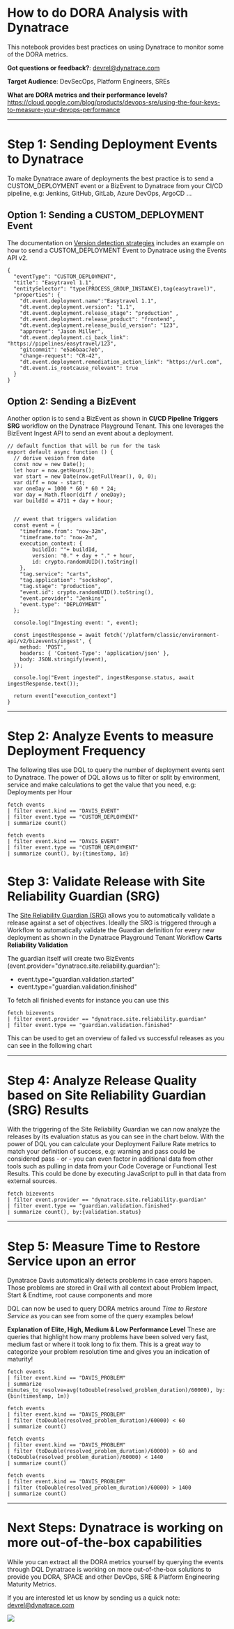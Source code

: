 # How to do DORA Analysis with Dynatrace
This notebook provides best practices on using Dynatrace to monitor some of the DORA metrics.

**Got questions or feedback?**: [devrel@dynatrace.com](mailto:devrel@dynatrace.com?subject=Feedback%20on%20DORA)

**Target Audience**: DevSecOps, Platform Engineers, SREs

**What are DORA metrics and their performance levels?**
https://cloud.google.com/blog/products/devops-sre/using-the-four-keys-to-measure-your-devops-performance

---

# Step 1: Sending Deployment Events to Dynatrace
To make Dynatrace aware of deployments the best practice is to send a CUSTOM_DEPLOYMENT event or a BizEvent to Dynatrace from your CI/CD pipeline, e.g: Jenkins, GitHub, GitLab, Azure DevOps, ArgoCD ...

## Option 1: Sending a CUSTOM_DEPLOYMENT Event
The documentation on [Version detection strategies](https://www.dynatrace.com/support/help/platform-modules/cloud-automation/release-monitoring/version-detection-strategies#events-ingestion) includes an example on how to send a CUSTOM_DEPLOYMENT Event to Dynatrace using the Events API v2.

```
{
  "eventType": "CUSTOM_DEPLOYMENT",
  "title": "Easytravel 1.1",
  "entitySelector": "type(PROCESS_GROUP_INSTANCE),tag(easytravel)",
  "properties": {
    "dt.event.deployment.name":"Easytravel 1.1",
    "dt.event.deployment.version": "1.1",
    "dt.event.deployment.release_stage": "production" ,
    "dt.event.deployment.release_product": "frontend",
    "dt.event.deployment.release_build_version": "123",
    "approver": "Jason Miller",
    "dt.event.deployment.ci_back_link": "https://pipelines/easytravel/123",
    "gitcommit": "e5a6baac7eb",
    "change-request": "CR-42",
    "dt.event.deployment.remediation_action_link": "https://url.com",
    "dt.event.is_rootcause_relevant": true
  }
}
```

## Option 2: Sending a BizEvent
Another option is to send a BizEvent as shown in **CI/CD Pipeline Triggers SRG** workflow on the Dynatrace Playground Tenant. This one leverages the BizEvent Ingest API to send an event about a deployment.

```
// default function that will be run for the task
export default async function () {
  // derive vesion from date
  const now = new Date();
  let hour = now.getHours();
  var start = new Date(now.getFullYear(), 0, 0);
  var diff = now - start;
  var oneDay = 1000 * 60 * 60 * 24;
  var day = Math.floor(diff / oneDay);
  var buildId = 4711 + day + hour;

  
  // event that triggers validation
  const event = { 
    "timeframe.from": "now-32m",
    "timeframe.to": "now-2m",   
    execution_context: {
        buildId: ""+ buildId,
        version: "0." + day + "." + hour,
        id: crypto.randomUUID().toString()
    }, 
    "tag.service": "carts",
	"tag.application": "sockshop",
	"tag.stage": "production",
    "event.id": crypto.randomUUID().toString(),
    "event.provider": "Jenkins",
    "event.type": "DEPLOYMENT"    
  };

  console.log("Ingesting event: ", event);

  const ingestResponse = await fetch('/platform/classic/environment-api/v2/bizevents/ingest', {
    method: 'POST',
    headers: { 'Content-Type': 'application/json' },
    body: JSON.stringify(event),
  }); 

  console.log("Event ingested", ingestResponse.status, await ingestResponse.text());

  return event["execution_context"]
}
```

---

# Step 2: Analyze Events to measure Deployment Frequency
The following tiles use DQL to query the number of deployment events sent to Dynatrace. The power of DQL allows us to filter or split by environment, service and make calculations to get the value that you need, e.g: Deployments per Hour

```
fetch events
| filter event.kind == "DAVIS_EVENT"
| filter event.type == "CUSTOM_DEPLOYMENT"
| summarize count()
```

```
fetch events
| filter event.kind == "DAVIS_EVENT"
| filter event.type == "CUSTOM_DEPLOYMENT"
| summarize count(), by:{timestamp, 1d}
```

# Step 3: Validate Release with Site Reliability Guardian (SRG)
The [Site Reliability Guardian (SRG)](https://guu84124.apps.dynatrace.com/ui/apps/dynatrace.site.reliability.guardian/) allows you to automatically validate a release against a set of objectives. Ideally the SRG is triggered through a Workflow to automatically validate the Guardian definition for every new deployment as shown in the Dynatrace Playground Tenant Workflow **Carts Reliability Validation**

The guardian itself will create two BizEvents (event.provider="dynatrace.site.reliability.guardian"):
* event.type="guardian.validation.started"
* event.type="guardian.validation.finished"

To fetch all finished events for instance you can use this
```
fetch bizevents
| filter event.provider == "dynatrace.site.reliability.guardian"
| filter event.type == "guardian.validation.finished"
```

This can be used to get an overview of failed vs successful releases as you can see in the following chart

---

# Step 4: Analyze Release Quality based on Site Reliability Guardian (SRG) Results
With the triggering of the Site Reliability Guardian we can now analyze the releases by its evaluation status as you can see in the chart below. With the power of DQL you can calculate your Deployment Failure Rate metrics to match your definition of success, e.g: warning and pass could be considered pass - or - you can even factor in additional data from other tools such as pulling in data from your Code Coverage or Functional Test Results. This could be done by executing JavaScript to pull in that data from external sources.

```
fetch bizevents
| filter event.provider == "dynatrace.site.reliability.guardian"
| filter event.type == "guardian.validation.finished"
| summarize count(), by:{validation.status}
```

---

# Step 5: Measure Time to Restore Service upon an error
Dynatrace Davis automatically detects problems in case errors happen. Those problems are stored in Grail with all context about Problem Impact, Start & Endtime, root cause components and more 

DQL can now be used to query DORA metrics around *Time to Restore Service* as you can see from some of the query examples below!

**Explanation of Elite, High, Medium & Low Performance Level**
These are queries that highlight how many problems have been solved very fast, medium fast or where it took long to fix them. This is a great way to categorize your problem resolution time and gives you an indication of maturity!

```
fetch events
| filter event.kind == "DAVIS_PROBLEM"
| summarize minutes_to_resolve=avg(toDouble(resolved_problem_duration)/60000), by:{bin(timestamp, 1m)}
```

```
fetch events
| filter event.kind == "DAVIS_PROBLEM"
| filter (toDouble(resolved_problem_duration)/60000) < 60
| summarize count()
```


```
fetch events
| filter event.kind == "DAVIS_PROBLEM"
| filter (toDouble(resolved_problem_duration)/60000) > 60 and (toDouble(resolved_problem_duration)/60000) < 1440 
| summarize count()
```

```
fetch events
| filter event.kind == "DAVIS_PROBLEM"
| filter (toDouble(resolved_problem_duration)/60000) > 1400
| summarize count()
```

---

# Next Steps: Dynatrace is working on more out-of-the-box capabilities
While you can extract all the DORA metrics yourself by querying the events through DQL Dynatrace is working on more out-of-the-box solutions to provide you DORA, SPACE and other DevOps, SRE & Platform Engineering Maturity Metrics.

If you are interested let us know by sending us a quick note: [devrel@dynatrace.com](mailto:devrel@dynatrace.com?subect=Better%20DORA%20Monitoring)

![](https://raw.githubusercontent.com/dynatrace-perfclinics/dynatrace-getting-started/main/images/howto_dora_doradashboard.png)